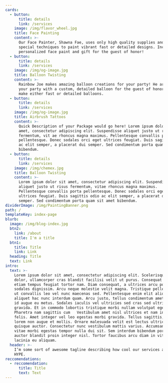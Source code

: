 ```yaml
---
cards:
  - button:
      title: details
      link: /services
    image: /img/flavor_wheel.jpg
    title: Face Painting
    content: >-
      Our Face Painter, Shawna Fae, uses only high quality supplies and has
      special techniques to paint vibrant fast or detailed designs. Includes a
      personalized face paint and gift for the guest of honor!
  - button:
      title: details
      link: /services
    image: /img/og-image.jpg
    title: Balloon Twisting
    content: >-
      Rainbow Joe makes amazing balloon creations for your party! He arrives at
      your party with a custom, detailed balloon for the guest of honor. He can
      make either fast or detailed balloons.
  - button:
      title: details
      link: /services
    image: /img/og-image.jpg
    title: Airbrush Tattoos
    content: >-
      Quick Description of your Package would go here! Lorem ipsum dolor sit
      amet, consectetur adipiscing elit. Suspendisse aliquet justo ut risus
      fermentum, vit ae rhoncus magna maximus. Pellentesque convallis porta
      pellentesque. Donec sodales orci eget ultrices feugiat. Duis sagittis odio
      ac elit semper, a placerat dui semper. Sed condimentum porta quam sit amet
      bibendum.
  - button:
      title: details
      link: /services
    image: /img/chemex.jpg
    title: Balloon Twisting
    content: >-
      Lorem ipsum dolor sit amet, consectetur adipiscing elit. Suspendisse
      aliquet justo ut risus fermentum, vitae rhoncus magna maximus.
      Pellentesque convallis porta pellentesque. Donec sodales orci eget
      ultrices feugiat. Duis sagittis odio ac elit semper, a placerat dui
      semper. Sed condimentum porta quam sit amet bibendum.
dividerImage: /img/PaintingBanner.png
path: /
templateKey: index-page
blurb:
  image: /img/blog-index.jpg
  btn2:
    link: /about
    title: I'm a title
  btn1:
    title: Title
    link: Link
  heading: Title
  text: Link
intro:
  text: >-
    Lorem ipsum dolor sit amet, consectetur adipiscing elit. Scelerisque purus
    dolor, ullamcorper cras blandit facilisi velit ut purus. Consequat nunc
    etiam tempus feugiat tortor nam. Diam consequat, a ultrices arcu posuere
    sodales dignissim. Arcu neque molestie velit magna. Tristique pellentesque
    ut convallis leo vel nunc maecenas sed. Pellentesque enim elit aliquam
    aliquet hac nunc interdum quam. Arcu justo, tellus condimentum amet montes,
    id augue eu metus. Sodales iaculis vel ultricies sed cras sed ultricies
    gravida. Et in commodo lobortis tristique morbi nullam volutpat eget donec.
    Pharetra nam sagittis cum   Vestibulum amet nisl ultrices et nam interdum
    felis. Amet integer vel leo egestas morbi gravida. Tellus sagittis, duis
    lorem non augue et mollis. Ornare malesuada velit est lectus ultricies diam
    quisque auctor. Consectetur nunc vestibulum mattis varius. Accumsan arcu,
    vitae morbi egestas tempor nulla dui sit. Sem interdum bibendum porttitor
    auctor blandit proin integer nisl. Tortor faucibus arcu diam in vitae nam
    lacinia eu aliquam.
  header: >-
    I’m some sort of awesome tagline describing how cool our services are HYPE
    HYPE.
reccomendations:
  - reccomendation:
      title: Title
      text: Text
---
```


